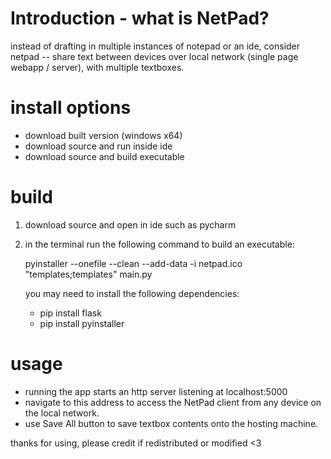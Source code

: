 # Introduction - what is NetPad?
instead of drafting in multiple instances of notepad or an ide, consider netpad --
share text between devices over local network (single page webapp / server), with multiple textboxes.

# install options
- download built version (windows x64)
- download source and run inside ide
- download source and build executable

# build
1. download source and open in ide such as pycharm
   
2. in the terminal run the following command to build an executable:
   
   pyinstaller --onefile --clean --add-data -i netpad.ico "templates;templates" main.py
   
   you may need to install the following dependencies:
   * pip install flask
   * pip install pyinstaller

# usage
- running the app starts an http server listening at localhost:5000
- navigate to this address to access the NetPad client from any device on the local network.
- use Save All button to save textbox contents onto the hosting machine.

thanks for using, please credit if redistributed or modified <3
